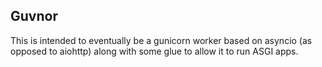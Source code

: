 Guvnor
------

This is intended to eventually be a gunicorn worker based on asyncio
(as opposed to aiohttp) along with some glue to allow it to run ASGI
apps.
